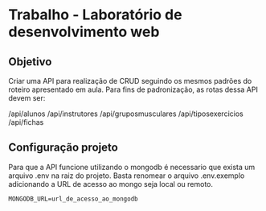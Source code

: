 # Trabalho - Laboratório de desenvolvimento web

## Objetivo

Criar uma API para realização de CRUD seguindo os mesmos padrões do roteiro apresentado em aula. Para fins de padronização, as rotas dessa API devem ser:

/api/alunos
/api/instrutores
/api/gruposmusculares
/api/tiposexercicios
/api/fichas

## Configuração projeto
Para que a API funcione utilizando o mongodb é necessario que exista um arquivo .env na raiz do projeto. Basta renomear o arquivo .env.exemplo adicionando a URL de acesso ao mongo seja local ou remoto.
```
MONGODB_URL=url_de_acesso_ao_mongodb
```